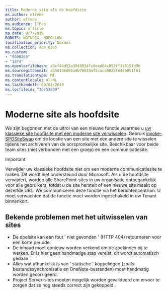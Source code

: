 ```yaml
---
title: Moderne site als de hoofdsite
ms.author: efrene
author: efrene
ms.audience: ITPro
ms.topic: article
ms.date: 8/7/2019
ROBOTS: NOINDEX, NOFOLLOW
localization_priority: Normal
ms.collection: Adm_O365
ms.custom:
- "9000265"
- "1874"
ms.openlocfilehash: a3cf44d52a3948634fc0eed64c852ff17515fd9b
ms.sourcegitcommit: a65d196d00adb70045af5caca9828fe44b951f61
ms.translationtype: MT
ms.contentlocale: nl-NL
ms.lasthandoff: 09/04/2019
ms.locfileid: "36753899"
---
```

# <a name="modern-site-as-root-site"></a>Moderne site als hoofdsite

We zijn begonnen met de uitrol van een nieuwe functie waarmee u [uw klassieke site hoofdsite met een moderne site verwisselen](https://docs.microsoft.com/sharepoint/modern-root-site). Gebruik [invoke-SPOSiteSwap](https://docs.microsoft.com/powershell/module/sharepoint-online/invoke-spositeswap?view=sharepoint-ps) om de locatie van een site met een andere site te wisselen tijdens het archiveren van de oorspronkelijke site. Beschikbaar voor beide team sites (niet verbonden met een groep) en een communicatiesite.

>[!Important]
> Verwijder uw klassieke hoofdsite niet om een moderne communicatiesite te maken. Dit wordt niet ondersteund door Microsoft. Als u de hoofdsite verwijdert, worden alle SharePoint-sites in uw organisatie ontoegankelijk voor alle gebruikers, totdat u de site herstelt of een nieuwe site maakt op dezelfde URL. We communiceren deze functie via het berichtencentrum. U moet verwachten dat de functie moet worden ingeschakeld in uw Tenant binnenkort.

## <a name="known-issues-with-swapping-sites"></a>Bekende problemen met het uitwisselen van sites
- De doelsite kan een fout ' niet gevonden ' (HTTP 404) retourneren voor een korte periode.
- De inhoud moet opnieuw worden verkend om de zoekindex bij te werken. Er is hier geen handmatige stap vereist, dit wordt automatisch gedaan.
- Alles wat afhankelijk is van ' statische ' koppelingen (zoals bestandssynchronisatie en OneNote-bestanden) moet handmatig worden gecorrigeerd.
- Project Server-sites moeten mogelijk worden gevalideerd om ervoor te zorgen dat ze nog steeds correct zijn gekoppeld. 
